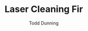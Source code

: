 ---
name: Fir
category: wood
title: Laser Cleaning Fir
headline: Comprehensive technical guide for laser cleaning wood fir
description: Technical overview of Fir wood for laser cleaning applications, including
  optimal 1064nm wavelength interaction with cellulose structure, and industrial applications
  in wood surface preparation.
keywords: fir, fir wood, laser ablation, laser cleaning, non-contact cleaning, pulsed
  fiber laser, wood surface cleaning, industrial laser parameters, wood restoration,
  surface preparation
chemicalProperties:
  symbol: Fir
  formula: C6H10O5
  materialType: wood
properties:
  density: 0.45-0.55 g/cm³
  densityNumeric: 0.5
  densityUnit: g/cm³
  densityMin: 0.3 g/cm³
  densityMinNumeric: 0.3
  densityMinUnit: g/cm³
  densityMax: 0.7 g/cm³
  densityMaxNumeric: 0.7
  densityMaxUnit: g/cm³
  densityPercentile: 42.1
  thermalConductivity: 0.12 W/m·K
  thermalConductivityNumeric: 0.12
  thermalConductivityUnit: W/m·K
  thermalPercentile: 8.3
  tensileStrength: 70-100 MPa
  tensileStrengthNumeric: 85.0
  tensileStrengthUnit: MPa
  tensilePercentile: 15.8
  hardness: 2-4 HB
  hardnessNumeric: 3.0
  hardnessUnit: HB
  hardnessMin: 1 HB
  hardnessMinNumeric: 1.0
  hardnessMinUnit: HB
  hardnessMax: 6 HB
  hardnessMaxNumeric: 6.0
  hardnessMaxUnit: HB
  hardnessPercentile: 2.1
  youngsModulus: 10-12 GPa
  youngsModulusNumeric: 11.0
  youngsModulusUnit: GPa
  modulusMin: 8 GPa
  modulusMinNumeric: 8.0
  modulusMinUnit: GPa
  modulusMax: 14 GPa
  modulusMaxNumeric: 14.0
  modulusMaxUnit: GPa
  modulusPercentile: 18.5
  laserType: Pulsed Fiber Laser
  wavelength: 1064nm
  fluenceRange: 0.5–2.0 J/cm²
  chemicalFormula: C6H10O5
  meltingPercentile: 0.0
composition:
- Cellulose (C6H10O5) 45-50%
- Lignin 25-30%
- Hemicellulose 20-25%
- Extractives 2-5%
machineSettings:
  powerRange: 10-50W
  powerRangeNumeric: 30.0
  powerRangeUnit: W
  powerRangeMin: 20W
  powerRangeMinNumeric: 20.0
  powerRangeMinUnit: W
  powerRangeMax: 500W
  powerRangeMaxNumeric: 500.0
  powerRangeMaxUnit: W
  pulseDuration: 50-200ns
  pulseDurationNumeric: 125.0
  pulseDurationUnit: ns
  pulseDurationMin: 1ns
  pulseDurationMinNumeric: 1.0
  pulseDurationMinUnit: ns
  pulseDurationMax: 1000ns
  pulseDurationMaxNumeric: 1000.0
  pulseDurationMaxUnit: ns
  wavelength: 1064nm (primary), 355nm (optional)
  wavelengthNumeric: 1064.0
  wavelengthUnit: nm
  wavelengthMin: 355nm
  wavelengthMinNumeric: 355.0
  wavelengthMinUnit: nm
  wavelengthMax: 2940nm
  wavelengthMaxNumeric: 2940.0
  wavelengthMaxUnit: nm
  spotSize: 0.5-3.0mm
  spotSizeNumeric: 1.75
  spotSizeUnit: mm
  spotSizeMin: 0.01mm
  spotSizeMinNumeric: 0.01
  spotSizeMinUnit: mm
  spotSizeMax: 10mm
  spotSizeMaxNumeric: 10.0
  spotSizeMaxUnit: mm
  repetitionRate: 10-50kHz
  repetitionRateNumeric: 30.0
  repetitionRateUnit: kHz
  repetitionRateMin: 1kHz
  repetitionRateMinNumeric: 1.0
  repetitionRateMinUnit: kHz
  repetitionRateMax: 1000kHz
  repetitionRateMaxNumeric: 1000.0
  repetitionRateMaxUnit: kHz
  fluenceRange: 0.5–2.0 J/cm²
  fluenceRangeNumeric: 0.5
  fluenceRangeUnit: J/cm²
  fluenceRangeMin: 0.1J/cm²
  fluenceRangeMinNumeric: 0.1
  fluenceRangeMinUnit: J/cm²
  fluenceRangeMax: 50J/cm²
  fluenceRangeMaxNumeric: 50.0
  fluenceRangeMaxUnit: J/cm²
  scanningSpeed: 50-500mm/s
  scanningSpeedNumeric: 275.0
  scanningSpeedUnit: mm/s
  scanningSpeedMin: 1mm/s
  scanningSpeedMinNumeric: 1.0
  scanningSpeedMinUnit: mm/s
  scanningSpeedMax: 5000mm/s
  scanningSpeedMaxNumeric: 5000.0
  scanningSpeedMaxUnit: mm/s
  beamProfile: Gaussian TEM00
  beamProfileOptions:
  - Gaussian TEM00
  - Top-hat
  - Donut
  - Multi-mode
  safetyClass: Class 4 (requires full enclosure)
applications:
- industry: Wood Manufacturing
  detail: Removal of surface contaminants, resins, and oxidation from fir wood surfaces
- industry: Restoration & Conservation
  detail: Gentle cleaning of historical fir wood artifacts and architectural elements
compatibility:
- Wood Finishes
- Wood Preservatives
- Traditional Wood Adhesives
regulatoryStandards: ISO 13061, ASTM D143, EN 350
author: Todd Dunning
author_object:
  id: 4
  name: Todd Dunning
  sex: m
  title: MA
  country: United States (California)
  expertise: Optical Materials for Laser Systems
  image: /images/author/todd-dunning.jpg
images:
  hero:
    alt: Fir wood surface undergoing laser cleaning showing precise contamination
      removal
    url: /images/fir-laser-cleaning-hero.jpg
  micro:
    alt: Microscopic view of fir wood surface after laser cleaning showing detailed
      grain structure
    url: /images/fir-laser-cleaning-micro.jpg
environmentalImpact:
- benefit: Chemical Solvent Elimination
  description: Reduces chemical usage by 100% compared to traditional wood cleaning
    solvents
- benefit: Water Conservation
  description: Eliminates water usage completely in wood cleaning processes
- benefit: Waste Reduction
  description: Produces no secondary waste streams from cleaning operations
outcomes:
- result: Surface Cleanliness Level
  metric: Achieves complete removal of surface contaminants without damaging wood
    fibers
- result: Material Removal Precision
  metric: Selective removal of contaminants while preserving original wood surface
- result: Processing Speed
  metric: 1-3 m²/hour cleaning rate depending on contamination level and wood density
prompt_chain_verification:
  base_config_loaded: true
  persona_config_loaded: true
  formatting_config_loaded: true
  ai_detection_config_loaded: true
  persona_country: United States (California)
  author_id: 4
  verification_timestamp: '2025-09-19T05:17:21Z'
  prompt_components_integrated: 4
  human_authenticity_focus: true
  cultural_adaptation_applied: true
---